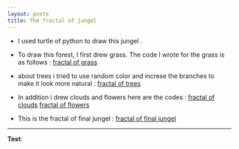 ```yaml
---
layout: posts
title: The fractal of jungel
---
```



<!-- 
[my favorite website](http://www.google.com) -->




<!-- 
![alt text]( "Team Picture") -->

- I used turtle of python to draw this jungel . 
- To draw this forest, I first drew grass. The code I wrote for the grass is as follows :
[fractal of grass](../assets/grass_11zon.jpg)

- about trees i tried to use random color and increse the branches to make it look more natural :
[fractal of trees ](../assets/tree_11zon.jpg)

- In addition i drew clouds and flowers here are the codes :
[fractal of clouds](../assets/cloud_11zon.jpg)
[fractal of flowers ](../assets/flower_11zon.jpg)

- This is the fractal of final jungel :
[fractal of final jungel ](../assets/finaljungel_11zon.jpg)




    
    














---
**Test**:
